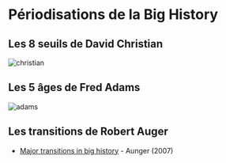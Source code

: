 # Périodisations de la Big History

## Les 8 seuils de David Christian

![christian](https://i.imgur.com/JQg23mp.png)

## Les 5 âges de Fred Adams 

![adams](https://i.imgur.com/axfbSR9.png)

## Les transitions de Robert Auger

- [Major transitions in big history](http://citeseerx.ist.psu.edu/viewdoc/download?doi=10.1.1.550.5276&rep=rep1&type=pdf) - Aunger (2007)
